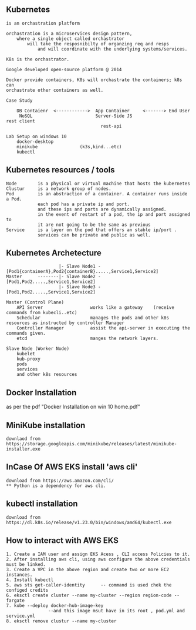 
Kubernetes
--------------------------------------------
    is an orchastration platform

    orchastration is a microservices design pattern,
        where a single object called orchastrator
            will take the resposnibilty of organzing req and resps
                and will coordinate with the underlying systems/services.

    K8s is the orchastrator.

    Google developed open-source platform @ 2014

    Docker provide containers, K8s will orchastrate the containers; k8s can
    orchastrate other containers as well.    

    Case Study 
        
        DB Contaienr  <------------>  App Container     <-------> End User
         NoSQL                        Server-Side JS                   rest client
                                        rest-api

    Lab Setup on windows 10
        docker-desktop
        minikube                (k3s,kind...etc)
        kubectl

Kubernetes resources / tools
------------------------------------------------------------
    Node        is a physical or virtual machine that hosts the kubernetes
    Clustur     is a network group of nodes.
    Pod         is an abstraction of a container. A container runs inside a Pod.
                each pod has a private ip and port.
                and these ips and ports are dynamically assigned.
                in the event of restart of a pod, the ip and port assigned to 
                it are not going to be the same as previous
    Service     is a layer on the pod that offers an stable ip/port .
                services can be private and public as well.

Kubernetes Archetecture
-----------------------------------------------------------

                        |- Slave Node1 - [Pod1{containerA},Pod2{containerB}.....,Service1,Service2]
    Master      --------|- Slave Node2 - [Pod1,Pod2.....,Service1,Service2]
                        |- Slave Node3 - [Pod1,Pod2.....,Service1,Service2]

    Master (Control Plane)
        API Server                  works like a gateway    (receive commands from kubecli..etc)
        Schedular                   manages the pods and other k8s resources as instructed by controller Manager
        Controller Manager          assist the api-server in executing the commands given.
        etcd                        manges the network layers.

    Slave Node (Worker Node)
        kubelet
        kub-proxy
        pods
        services
        and other k8s resources

Docker Installation
--------------------------------------------------
   as per the pdf "Docker Installation on win 10 home.pdf"

MiniKube installation
-------------------------------------------------
    downlaod from https://storage.googleapis.com/minikube/releases/latest/minikube-installer.exe

InCase Of AWS EKS install 'aws cli'
-------------------------------------------
    download from https://aws.amazon.com/cli/
    ** Python is a dependency for aws cli.

kubectl installation
-------------------------------------------------
    download from https://dl.k8s.io/release/v1.23.0/bin/windows/amd64/kubectl.exe


How to interact with AWS EKS
-----------------------------------------------

    1. Create a IAM user and assign EKS Acess , CLI access Policies to it.
    2. After installing aws cli, using aws configure the above credentials must be linked.
    3. Create a VPC in the above region and create two or more EC2 instances.
    4. Install kubectl
    5. aws sts get-caller-identity      -- command is used chek the configed credits
    6. eksctl create cluster --name my-cluster --region region-code --fargate
    7. kube --deploy docker-hub-image-key
                    --and this image msut have in its root , pod.yml and service.yml
    8. eksctl remove clustur --name my-cluster 
